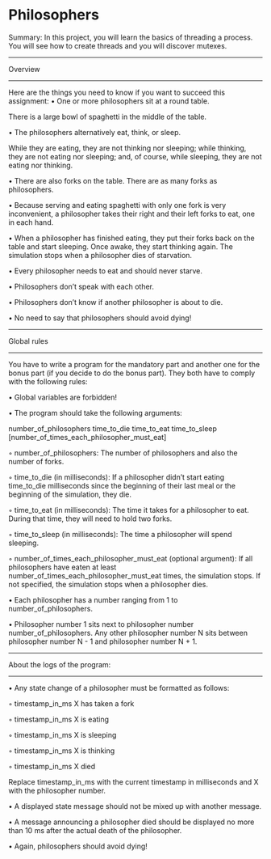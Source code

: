 # Philosophers

Summary: In this project, you will learn the basics of threading a process. 
You will see how to create threads and you will discover mutexes.
________________________________________________________________________________________

Overview

________________________________________________________________________________________
Here are the things you need to know if you want to succeed this assignment:
• One or more philosophers sit at a round table.

There is a large bowl of spaghetti in the middle of the table.

• The philosophers alternatively eat, think, or sleep.

While they are eating, they are not thinking nor sleeping;
while thinking, they are not eating nor sleeping;
and, of course, while sleeping, they are not eating nor thinking.

• There are also forks on the table. There are as many forks as philosophers.

• Because serving and eating spaghetti with only one fork is very inconvenient, a
philosopher takes their right and their left forks to eat, one in each hand.

• When a philosopher has finished eating, they put their forks back on the table and
start sleeping. Once awake, they start thinking again. The simulation stops when
a philosopher dies of starvation.

• Every philosopher needs to eat and should never starve.

• Philosophers don’t speak with each other.

• Philosophers don’t know if another philosopher is about to die.

• No need to say that philosophers should avoid dying!
________________________________________________________________________________________

Global rules
________________________________________________________________________________________
You have to write a program for the mandatory part and another one for the bonus part
(if you decide to do the bonus part). They both have to comply with the following rules:

• Global variables are forbidden!

• The program should take the following arguments:

number_of_philosophers time_to_die time_to_eat time_to_sleep
[number_of_times_each_philosopher_must_eat]

◦ number_of_philosophers: The number of philosophers and also the number
of forks.

◦ time_to_die (in milliseconds): If a philosopher didn’t start eating time_to_die
milliseconds since the beginning of their last meal or the beginning of the simulation, they die.

◦ time_to_eat (in milliseconds): The time it takes for a philosopher to eat.
During that time, they will need to hold two forks.

◦ time_to_sleep (in milliseconds): The time a philosopher will spend sleeping.

◦ number_of_times_each_philosopher_must_eat (optional argument): If all
philosophers have eaten at least number_of_times_each_philosopher_must_eat
times, the simulation stops. If not specified, the simulation stops when a
philosopher dies.

• Each philosopher has a number ranging from 1 to number_of_philosophers.

• Philosopher number 1 sits next to philosopher number number_of_philosophers.
Any other philosopher number N sits between philosopher number N - 1 and philosopher number N + 1.
________________________________________________________________________________________

About the logs of the program:
________________________________________________________________________________________
• Any state change of a philosopher must be formatted as follows:

◦ timestamp_in_ms X has taken a fork

◦ timestamp_in_ms X is eating

◦ timestamp_in_ms X is sleeping

◦ timestamp_in_ms X is thinking

◦ timestamp_in_ms X died

Replace timestamp_in_ms with the current timestamp in milliseconds
and X with the philosopher number.

• A displayed state message should not be mixed up with another message.

• A message announcing a philosopher died should be displayed no more than 10 ms
after the actual death of the philosopher.

• Again, philosophers should avoid dying!
